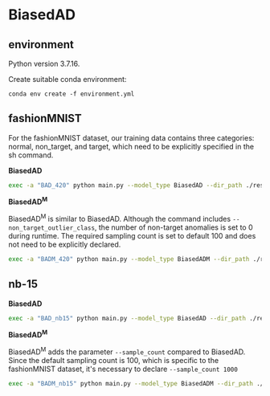 # BiasedAD

## environment

Python version 3.7.16.

Create suitable conda environment:

```
conda env create -f environment.yml
```


## fashionMNIST

For the fashionMNIST dataset, our training data contains three categories: normal, non_target, and target, which need to be explicitly specified in the sh command.

**$\text{BiasedAD}$**

```sh
exec -a "BAD_420" python main.py --model_type BiasedAD --dir_path ./result/fmnist --dataset_name fashionmnist --normal_class 4 --non_target_outlier_class 2 --target_outlier_class 0 --gpu 2 --random_seed 0&
```

**$\text{BiasedAD}^\text{M}$**

$\text{BiasedAD}^\text{M}$ is similar to $\text{BiasedAD}$. Although the command includes ``--non_target_outlier_class``, the number of non-target anomalies is set to 0 during runtime. The required sampling count is set to default 100 and does not need to be explicitly declared.

```sh
exec -a "BADM_420" python main.py --model_type BiasedADM --dir_path ./result/fmnist --dataset_name fashionmnist --normal_class 4 --non_target_outlier_class 2 --target_outlier_class 0 --gpu 2 --random_seed 0 &
```

## nb-15

**$\text{BiasedAD}$**

```sh
exec -a "BAD_nb15" python main.py --model_type BiasedAD --dir_path ./result/nb15 --dataset_name nb15 --gpu 2 --random_seed 0&
```

**$\text{BiasedAD}^\text{M}$**

$\text{BiasedAD}^\text{M}$ adds the parameter ``--sample_count`` compared to $\text{BiasedAD}$. Since the default sampling count is 100, which is specific to the fashionMNIST dataset, it's necessary to declare ``--sample_count 1000``

```sh
exec -a "BADM_nb15" python main.py --model_type BiasedADM --dir_path ./result/nb15 --dataset_name nb15 --gpu 0 --sample_count 1000 --random_seed 0 &
```
